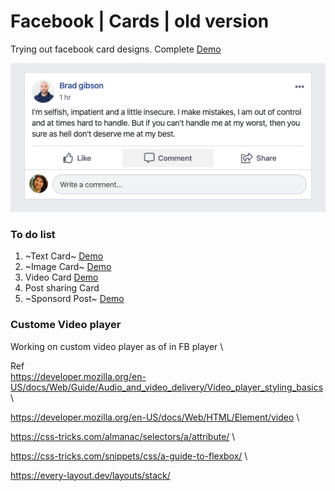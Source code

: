# Facebook | Cards | old version

Trying out facebook card designs.
Complete [Demo](https://gallant-mayer-2d53aa.netlify.app/)

![Image description](assets/images/outcome.png)

### To do list
1. ~Text Card~ [Demo](https://bootsnipp.com/snippets/blMWA)
2. ~Image Card~ [Demo](https://bootsnipp.com/snippets/8qZp3)
3. Video Card [Demo](https://gallant-mayer-2d53aa.netlify.app/)
4. Post sharing Card
5. ~Sponsord Post~ [Demo](https://bootsnipp.com/snippets/n49kk)

### Custome Video player
Working on custom video player as of in FB player \

Ref \
https://developer.mozilla.org/en-US/docs/Web/Guide/Audio_and_video_delivery/Video_player_styling_basics \

https://developer.mozilla.org/en-US/docs/Web/HTML/Element/video \

https://css-tricks.com/almanac/selectors/a/attribute/ \

https://css-tricks.com/snippets/css/a-guide-to-flexbox/ \ 

https://every-layout.dev/layouts/stack/